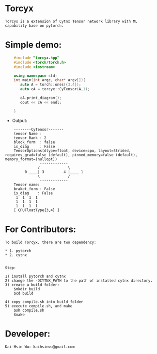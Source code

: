 # Torcyx
    Torcyx is a extension of Cytnx Tensor network library with ML capability base on pytorch. 


# Simple demo:

```c++
    #include "torcyx.hpp"
    #include <torch/torch.h>
    #include <iostream>

    using namespace std;
    int main(int argc, char* argv[]){
       auto A = torch::ones({3,4});
       auto cA = torcyx::CyTensor(A,1);

       cA.print_diagram();
       cout << cA << endl;

    } 
```

* Output:

```text
    --------CyTensor-------
    tensor Name : 
    tensor Rank : 2
    block_form  : false
    is_diag     : False
    TensorOptions(dtype=float, device=cpu, layout=Strided, requires_grad=false (default), pinned_memory=false (default), memory_format=(nullopt))
                -------------      
               /             \     
         0 ____| 3         4 |____ 1  
               \             /     
                -------------      
    Tensor name: 
    braket_form : False
    is_diag    : False
     1  1  1  1
     1  1  1  1
     1  1  1  1
    [ CPUFloatType{3,4} ]
```



# For Contributors:

    To build Torcyx, there are two dependency:
        
    * 1. pytorch
    * 2. cytnx 

    
    Step:
    
    1) install pytorch and cytnx
    2) change the -DCYTNX_PATH to the path of installed cytnx directory. 
    3) create a build folder:
        $mkdir build
        $cd build
        
    4) copy compile.sh into build folder
    5) execute compile.sh, and make
        $sh compile.sh
        $make 

# Developer:

    Kai-Hsin Wu: kaihsinwu@gmail.com
    
        



